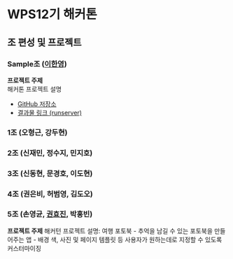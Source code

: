 # WPS12기 해커톤

## 조 편성 및 프로젝트

### Sample조 ([이한영](https://github.com/leehanyeong))

**프로젝트 주제**  
해커톤 프로젝트 설명

- [GitHub 저장소](https://github.com/WPS-12th-Hackathon/Info)
- [결과물 링크 (runserver)](http://172.16.1.116:8000)

### 1조 (오형근, 강두현)

### 2조 (신재민, 정수지, 민지호)

### 3조 (신동현, 문경호, 이도현)

### 4조 (권은비, 허범영, 김도오)

### 5조 (손영균, [권효진](https://github.com/moorekwon/hackathon.git), 박홍빈)
**프로젝트 주제**
해커턴 프로젝트 설명: 여행 포토북
	- 추억을 남길 수 있는 포토북을 만들어주는 앱
	- 배경 색, 사진 및 페이지 템플릿 등 사용자가 원하는데로 지정할 수 있도록 커스터마이징
